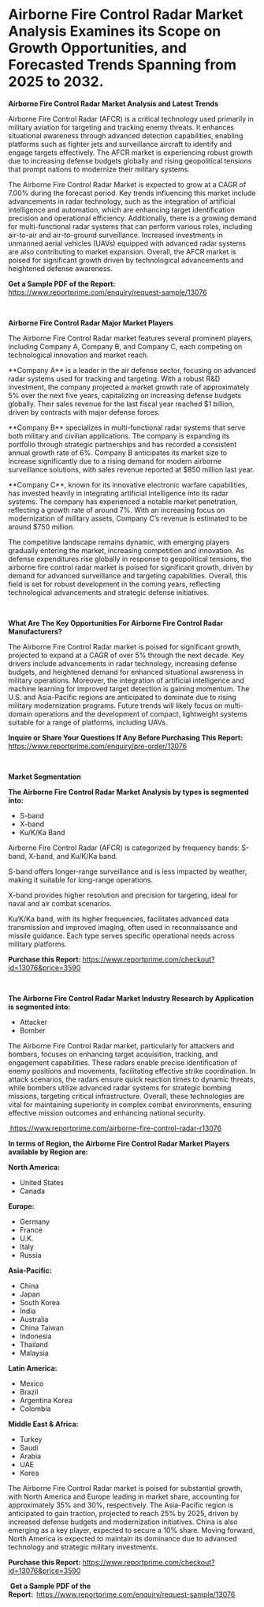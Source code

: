 <p><h1>Airborne Fire Control Radar Market Analysis Examines its Scope on Growth Opportunities, and Forecasted Trends Spanning from 2025 to 2032.</h1></p><p><strong>Airborne Fire Control Radar Market Analysis and Latest Trends</strong></p>
<p><p>Airborne Fire Control Radar (AFCR) is a critical technology used primarily in military aviation for targeting and tracking enemy threats. It enhances situational awareness through advanced detection capabilities, enabling platforms such as fighter jets and surveillance aircraft to identify and engage targets effectively. The AFCR market is experiencing robust growth due to increasing defense budgets globally and rising geopolitical tensions that prompt nations to modernize their military systems.</p><p>The Airborne Fire Control Radar Market is expected to grow at a CAGR of 7.00% during the forecast period. Key trends influencing this market include advancements in radar technology, such as the integration of artificial intelligence and automation, which are enhancing target identification precision and operational efficiency. Additionally, there is a growing demand for multi-functional radar systems that can perform various roles, including air-to-air and air-to-ground surveillance. Increased investments in unmanned aerial vehicles (UAVs) equipped with advanced radar systems are also contributing to market expansion. Overall, the AFCR market is poised for significant growth driven by technological advancements and heightened defense awareness.</p></p>
<p><strong>Get a Sample PDF of the Report:&nbsp;</strong> <a href="https://www.reportprime.com/enquiry/request-sample/13076?utm_campaign=4521&utm_medium=2&utm_source=Github&utm_content=ia&utm_term=17052025&utm_id=airborne-fire-control-radar">https://www.reportprime.com/enquiry/request-sample/13076</a></p>
<p>&nbsp;</p>
<p><strong>Airborne Fire Control Radar Major Market Players</strong></p>
<p><p>The Airborne Fire Control Radar market features several prominent players, including Company A, Company B, and Company C, each competing on technological innovation and market reach.</p><p>**Company A** is a leader in the air defense sector, focusing on advanced radar systems used for tracking and targeting. With a robust R&D investment, the company projected a market growth rate of approximately 5% over the next five years, capitalizing on increasing defense budgets globally. Their sales revenue for the last fiscal year reached $1 billion, driven by contracts with major defense forces.</p><p>**Company B** specializes in multi-functional radar systems that serve both military and civilian applications. The company is expanding its portfolio through strategic partnerships and has recorded a consistent annual growth rate of 6%. Company B anticipates its market size to increase significantly due to a rising demand for modern airborne surveillance solutions, with sales revenue reported at $850 million last year.</p><p>**Company C**, known for its innovative electronic warfare capabilities, has invested heavily in integrating artificial intelligence into its radar systems. The company has experienced a notable market penetration, reflecting a growth rate of around 7%. With an increasing focus on modernization of military assets, Company C’s revenue is estimated to be around $750 million.</p><p>The competitive landscape remains dynamic, with emerging players gradually entering the market, increasing competition and innovation. As defense expenditures rise globally in response to geopolitical tensions, the airborne fire control radar market is poised for significant growth, driven by demand for advanced surveillance and targeting capabilities. Overall, this field is set for robust development in the coming years, reflecting technological advancements and strategic defense initiatives.</p></p>
<p>&nbsp;</p>
<p><strong>What Are The Key Opportunities For Airborne Fire Control Radar Manufacturers?</strong></p>
<p><p>The Airborne Fire Control Radar market is poised for significant growth, projected to expand at a CAGR of over 5% through the next decade. Key drivers include advancements in radar technology, increasing defense budgets, and heightened demand for enhanced situational awareness in military operations. Moreover, the integration of artificial intelligence and machine learning for improved target detection is gaining momentum. The U.S. and Asia-Pacific regions are anticipated to dominate due to rising military modernization programs. Future trends will likely focus on multi-domain operations and the development of compact, lightweight systems suitable for a range of platforms, including UAVs.</p></p>
<p><strong>Inquire or Share Your Questions If Any Before Purchasing This Report:</strong> <a href="https://www.reportprime.com/enquiry/pre-order/13076?utm_campaign=4521&utm_medium=2&utm_source=Github&utm_content=ia&utm_term=17052025&utm_id=airborne-fire-control-radar">https://www.reportprime.com/enquiry/pre-order/13076</a></p>
<p>&nbsp;</p>
<p><strong>Market Segmentation</strong></p>
<p><strong>The Airborne Fire Control Radar Market Analysis by types is segmented into:</strong></p>
<p><ul><li>S-band</li><li>X-band</li><li>Ku/K/Ka Band</li></ul></p>
<p><p>Airborne Fire Control Radar (AFCR) is categorized by frequency bands: S-band, X-band, and Ku/K/Ka band. </p><p>S-band offers longer-range surveillance and is less impacted by weather, making it suitable for long-range operations. </p><p>X-band provides higher resolution and precision for targeting, ideal for naval and air combat scenarios. </p><p>Ku/K/Ka band, with its higher frequencies, facilitates advanced data transmission and improved imaging, often used in reconnaissance and missile guidance. Each type serves specific operational needs across military platforms.</p></p>
<p><strong>Purchase this Report:&nbsp;</strong><a href="https://www.reportprime.com/checkout?id=13076&price=3590&utm_campaign=4521&utm_medium=2&utm_source=Github&utm_content=ia&utm_term=17052025&utm_id=airborne-fire-control-radar">https://www.reportprime.com/checkout?id=13076&price=3590</a></p>
<p>&nbsp;</p>
<p><strong>The Airborne Fire Control Radar Market Industry Research by Application is segmented into:</strong></p>
<p><ul><li>Attacker</li><li>Bomber</li></ul></p>
<p><p>The Airborne Fire Control Radar market, particularly for attackers and bombers, focuses on enhancing target acquisition, tracking, and engagement capabilities. These radars enable precise identification of enemy positions and movements, facilitating effective strike coordination. In attack scenarios, the radars ensure quick reaction times to dynamic threats, while bombers utilize advanced radar systems for strategic bombing missions, targeting critical infrastructure. Overall, these technologies are vital for maintaining superiority in complex combat environments, ensuring effective mission outcomes and enhancing national security.</p></p>
<p><a href="https://www.reportprime.com/airborne-fire-control-radar-r13076?utm_campaign=4521&utm_medium=2&utm_source=Github&utm_content=ia&utm_term=17052025&utm_id=airborne-fire-control-radar">&nbsp;https://www.reportprime.com/airborne-fire-control-radar-r13076</a></p>
<p><strong>In terms of Region, the Airborne Fire Control Radar Market Players available by Region are:</strong></p>
<p>
    <p> <strong> North America: </strong>
        <ul>
            <li>United States</li>
            <li>Canada</li>
        </ul>
        </p> 
    <p> <strong> Europe: </strong>
        <ul>
            <li>Germany</li>
            <li>France</li>
            <li>U.K.</li>
            <li>Italy</li>
            <li>Russia</li>
        </ul>
        </p> 
    <p> <strong> Asia-Pacific: </strong>
        <ul>
            <li>China</li>
            <li>Japan</li>
            <li>South Korea</li>
            <li>India</li>
            <li>Australia</li>
            <li>China Taiwan</li>
            <li>Indonesia</li>
            <li>Thailand</li>
            <li>Malaysia</li>
        </ul>
        </p> 
    <p> <strong> Latin America: </strong>
        <ul>
            <li>Mexico</li>
            <li>Brazil</li>
            <li>Argentina Korea</li>
            <li>Colombia</li>
        </ul>
        </p> 
    <p> <strong> Middle East & Africa: </strong>
        <ul>
            <li>Turkey</li>
            <li>Saudi</li>
            <li>Arabia</li>
            <li>UAE</li>
            <li>Korea</li>
        </ul>
    </p>
    </p>
<p><p>The Airborne Fire Control Radar market is poised for substantial growth, with North America and Europe leading in market share, accounting for approximately 35% and 30%, respectively. The Asia-Pacific region is anticipated to gain traction, projected to reach 25% by 2025, driven by increased defense budgets and modernization initiatives. China is also emerging as a key player, expected to secure a 10% share. Moving forward, North America is expected to maintain its dominance due to advanced technology and strategic military investments.</p></p>
<p><strong>Purchase this Report: </strong><a href="https://www.reportprime.com/checkout?id=13076&price=3590&utm_campaign=4521&utm_medium=2&utm_source=Github&utm_content=ia&utm_term=17052025&utm_id=airborne-fire-control-radar">https://www.reportprime.com/checkout?id=13076&price=3590</a></p>
<p>&nbsp;<strong>Get a Sample PDF of the Report:&nbsp;&nbsp;</strong><a href="https://www.reportprime.com/enquiry/request-sample/13076?utm_campaign=4521&utm_medium=2&utm_source=Github&utm_content=ia&utm_term=17052025&utm_id=airborne-fire-control-radar">https://www.reportprime.com/enquiry/request-sample/13076</a></p>
<p><strong></strong></p>
<p><p></p><p></p><p></p></p>